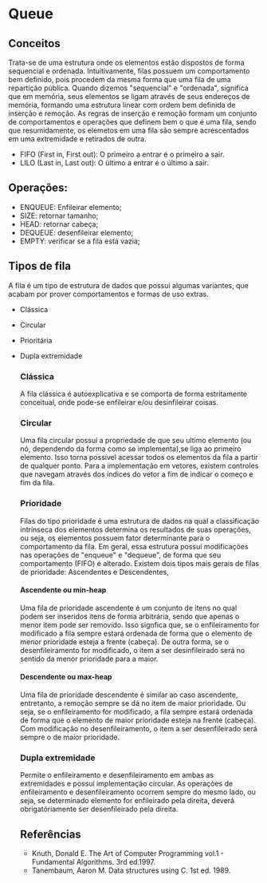 # Queue

## Conceitos

Trata-se de uma estrutura onde os elementos estão dispostos de forma sequencial e ordenada. Intuitivamente, filas possuem um comportamento bem definido, pois procedem da mesma forma que uma fila de uma repartição pública.
Quando dizemos "sequencial" e "ordenada", significa que em memória, seus elementos se ligam através de seus endereços de memória, formando uma estrutura linear com ordem bem definida de inserção e remoção. As regras de inserção e remoção formam um conjunto de comportamentos e operações que definem bem o que é uma fila, sendo que resumidamente, os elemetos em uma fila são sempre acrescentados em uma extremidade e retirados de outra.

- FIFO (First in, First out): O primeiro a entrar é o primeiro a sair.
- LILO (Last in, Last out): O último a entrar é o último a sair.

## Operações:

- ENQUEUE: Enfileirar elemento;
- SIZE: retornar tamanho;
- HEAD: retornar cabeça;
- DEQUEUE: desenfileirar elemento;
- EMPTY: verificar se a fila está vazia;

## Tipos de fila

A fila é um tipo de estrutura de dados que possui algumas variantes, que acabam por prover comportamentos e formas de uso extras.

- Clássica
- Circular
- Prioritária
- Dupla extremidade

  ### Clássica

  A fila clássica é autoexplicativa e se comporta de forma estritamente conceitual, onde pode-se enfileirar e/ou desinfileirar coisas.

  ### Circular

  Uma fila circular possui a propriedade de que seu ultimo elemento (ou nó, dependendo da forma como se implementa),se liga ao primeiro elemento. Isso torna possível acessar todos os elementos da fila a partir de qualquer ponto. Para a implementação em vetores, existem controles que navegam através dos índices do vetor a fim de indicar o começo e fim da fila.

  ### Prioridade

  Filas do tipo prioridade é uma estrutura de dados na qual a classificação intrínseca dos elementos determina os resultados de suas operações, ou seja, os elementos possuem fator determinante para o comportamento da fila. Em geral, essa estrutura possuí modificações nas operações de "enqueue" e "dequeue", de forma que seu comportamento (FIFO) é alterado. Existem dois tipos mais gerais de filas de prioridade: Ascendentes e Descendentes,

  #### Ascendente ou min-heap

  Uma fila de prioridade ascendente é um conjunto de itens no qual podem ser inseridos itens de forma arbitrária, sendo que apenas o menor item pode ser removido. Isso signfica que, se o enfileiramento for modificado a fila sempre estará ordenada de forma que o elemento de menor prioridade esteja a frente (cabeça). De outra forma, se o desenfileiramento for modificado, o item a ser desinfileirado será no sentido da menor prioridade para a maior.

  #### Descendente ou max-heap

  Uma fila de prioridade descendente é similar ao caso ascendente, entretanto, a remoção sempre se dá no item de maior prioridade. Ou seja, se o enfileiramento for modificado, a fila sempre estará ordenada de forma que o elemento de maior prioridade esteja na frente (cabeça). Com modificação no desenfileiramento, o item a ser desenfileirado será sempre o de maior prioridade.

  ### Dupla extremidade

  Permite o enfileiramento e desenfileiramento em ambas as extremidades e possui implementação circular. As operações de enfileiramento e desenfileiramento ocorrem sempre do mesmo lado, ou seja, se determinado elemento for enfileirado pela direita, deverá obrigatóriamente ser desenfileirado pela direita.

  ## Referências

  - Knuth, Donald E. The Art of Computer Programming vol.1 - Fundamental Algorithms. 3rd ed.1997.
  - Tanembaum, Aaron M. Data structures using C. 1st ed. 1989.

